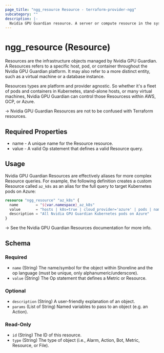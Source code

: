 ```yaml
---
page_title: "ngg_resource Resource - terraform-provider-ngg"
subcategory: ""
description: |-
  Nvidia GPU Guardian resource. A server or compute resource in the system (e.g. host, pod, container).
---
```


# ngg_resource (Resource)

Resources are the infrastructure objects managed by Nvidia GPU Guardian.  A Resources refers to a specific host, pod, or container throughout the Nvidia GPU Guardian platform. It may also refer to a more distinct entity, such as a virtual machine or a database instance.

Resources types are platform and provider agnostic. So whether it's a fleet of pods and containers in Kubernetes, stand-alone hosts, or many virtual machines, Nvidia GPU Guardian can control those Resourcess within AWS, GCP, or Azure.

-> Nvidia GPU Guardian Resources are not to be confused with Terraform resources.

## Required Properties

- name - A unique name for the Resource resource.
- value - A valid Op statement that defines a valid Resource query.

## Usage

Nvidia GPU Guardian Resources are effectively aliases for more complex Resource queries.  For example, the following definition creates a custom Resource called `az_k8s` as an alias for the full query to target Kubernetes pods on Azure:

```tf
resource "ngg_resource" "az_k8s" {
  name        = "${var.namespace}_az_k8s"
  value       = "hosts | k8s=true | cloud_provider='azure' | pods | namespace=[\"${var.namespace}\"]"
  description = "All Nvidia GPU Guardian Kubernetes pods on Azure"
}
```

-> See the Nvidia GPU Guardian Resources documentation for more info.

<!-- schema generated by tfplugindocs -->
## Schema

### Required

- `name` (String) The name/symbol for the object within Shoreline and the op language (must be unique, only alphanumeric/underscore).
- `value` (String) The Op statement that defines a Metric or Resource.

### Optional

- `description` (String) A user-friendly explanation of an object.
- `params` (List of String) Named variables to pass to an object (e.g. an Action).

### Read-Only

- `id` (String) The ID of this resource.
- `type` (String) The type of object (i.e., Alarm, Action, Bot, Metric, Resource, or File).